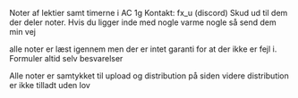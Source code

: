 Noter af lektier samt timerne i AC 1g
Kontakt: fx_u (discord) 
Skud ud til dem der deler noter. Hvis du ligger inde med nogle varme nogle så send dem min vej 

alle noter er læst igennem men der er intet garanti for at der ikke er fejl i. Formuler altid selv besvarelser 

Alle noter er samtykket til upload og distribution på siden videre distribution er ikke tilladt uden lov